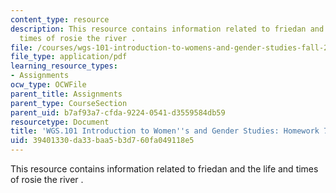 ```yaml
---
content_type: resource
description: This resource contains information related to friedan and the life and
  times of rosie the river .
file: /courses/wgs-101-introduction-to-womens-and-gender-studies-fall-2014/39401330da33baa5b3d760fa049118e5_MITWGS_101F14_Hwork7.pdf
file_type: application/pdf
learning_resource_types:
- Assignments
ocw_type: OCWFile
parent_title: Assignments
parent_type: CourseSection
parent_uid: b7af93a7-cfda-9224-0541-d3559584db59
resourcetype: Document
title: 'WGS.101 Introduction to Women''s and Gender Studies: Homework 7 Rosie'
uid: 39401330-da33-baa5-b3d7-60fa049118e5
---
```

This resource contains information related to friedan and the life and times of rosie the river .


